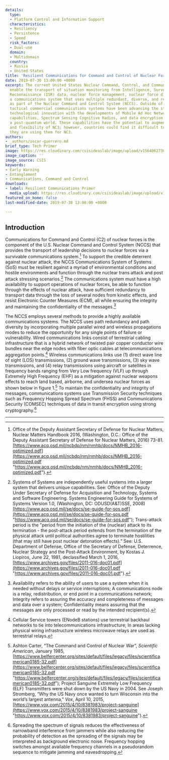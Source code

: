 ```yaml
---
details:
  type:
  - Platform Control and Information Support
  characteristics:
  - Resiliency
  - Persistence
  - Speed
  risk_factors:
  - Dual-use
  domain:
  - Multidomain
  country:
  - Russia
  - United States
title: 'Resilient Communications for Command and Control of Nuclear Forces '
date: 2019-07-30 13:00:00 +0000
excerpt: The current United States Nuclear Command, Control, and Communications (NC3)
  enable the transport of situation monitoring from Intelligence, Surveillance, and
  Reconnaissance (ISR) data, nuclear force management, nuclear force direction in
  a communications system that uses multiple redundant, diverse, and resilient datalinks
  as part of the Nuclear Command and Control System (NCCS). Outside of the NC3 realm
  tactical commercial communications systems have been advancing the state of the
  technological innovation with the developments of Mobile Ad Hoc Network (MANET)
  capabilities, Spectrum Sensing Cognitive Radios, and data encryption schemes for
  a post-quantum world. These capabilities have the potential to augment the resiliency
  and flexibility of NC3; however, countries could find it difficult to signal that
  they are using them for NC3.
authors:
- _authors/oscar-guerrero.md
brief_type: Tech Primer
image: https://res.cloudinary.com/csisideaslab/image/upload/v1564062730/on-the-radar/PONI_illustration_COLOR_cyber-1.jpg
image_caption: ''
image_source: CSIS
keywords:
- Early Warning
- Entanglement
- Communications, Command and Control
downloads:
- label: Resilient Communications Primer
  media_upload: https://res.cloudinary.com/csisideaslab/image/upload/v1562865065/on-the-radar/Resilient%20command%20and%20control%20primer.pdf
featured_on_home: false
last-modified-date: 2019-07-30 13:00:00 +0000

---
```

## Introduction
Communications for Command and Control (C2) of nuclear forces is the component of the U.S. Nuclear Command and Control System (NCCS) that provides the transport of leadership decisions to nuclear forces via a survivable communications system.[^1] To support the credible deterrent against nuclear attack, the NCCS Communications System of Systems (SoS) must be resilient against a myriad of environmental conditions and hostile environments and function through the nuclear trans attack and post attack stressing scenarios.[^2] The communications system must have a high availability to support operations of nuclear forces, be able to function through the effects of nuclear attack, have sufficient redundancy to transport data through the loss of several nodes from kinetic effects, and resist Electronic Counter Measures (ECM), all while ensuring the integrity and maintaining the confidentiality of the messages.[^3]

The NCCS employs several methods to provide a highly available communications systems. The NCCS uses path redundancy and path diversity by incorporating multiple parallel wired and wireless propagations modes to reduce the opportunity for any single points of failure or vulnerability. Wired communications links consist of terrestrial cabling infrastructure that is a hybrid network of twisted pair copper conductor wire bundles near the edge nodes with fiber optic cables at telecommunications aggregation points.[^4] Wireless communications links use (1) direct wave line of sight (LOS) transmissions, (2) ground wave transmissions, (3) sky wave transmissions, and (4) relay transmissions using aircraft or satellites in frequency bands ranging from Very Low frequency (VLF) up through Extremely High Frequency (EHF) as a mitigation against nuclear weapons effects to reach land based, airborne, and undersea nuclear forces as shown below in figure 1.[^5] To maintain the confidentiality and integrity of messages, communications systems use Transmission Security techniques such as Frequency Hopping Spread Spectrum (FHSS) and Communications Security (COMSEC) techniques of data in transit encryption using strong cryptography.[^6]

***

[^1]: Office of the Deputy Assistant Secretary of Defense for Nuclear Matters, Nuclear Matters Handbook 2016, (Washington, D.C.: Office of the Deputy Assistant Secretary of Defense for Nuclear Matters, 2016) 73-81. [https://www.acq.osd.mil/ncbdp/nm/nmhb/docs/NMHB_2016-optimized.pdf](https://www.acq.osd.mil/ncbdp/nm/nmhb/docs/NMHB_2016-optimized.pdf "https://www.acq.osd.mil/ncbdp/nm/nmhb/docs/NMHB_2016-optimized.pdf").

[^2]: Systems of Systems are independently useful systems into a larger system that delivers unique capabilities. See: Office of the Deputy Under Secretary of Defense for Acquisition and Technology, Systems and Software Engineering. Systems Engineering Guide for Systems of Systems Version 1.0, (Washington, DC: ODUSD(A&T)SSE, 2008) [https://www.acq.osd.mil/se/docs/se-guide-for-sos.pdf](https://www.acq.osd.mil/se/docs/se-guide-for-sos.pdf "https://www.acq.osd.mil/se/docs/se-guide-for-sos.pdf"); Trans-attack period is the "period from the initiation of the (nuclear) attack to its termination - the post-attack period extends from the termination of the physical attack until political authorities agree to terminate hostilities (that may still have post nuclear detonation effects).” See: U.S. Department of Defense, Office of the Secretary of Defense, Deterrence, Nuclear Strategy and the Post-Attack Environment, by Kostas J. Liopiros, June 22, 1981, declassified March 1, 2016, [https://www.archives.gov/files/2011-016-doc01.pdf](https://www.archives.gov/files/2011-016-doc01.pdf "https://www.archives.gov/files/2011-016-doc01.pdf").

[^3]: Availability refers to the ability of users to use a system when it is needed without delays or service interruptions; A communications node is a relay, redistribution, or end point in a communications network; Integrity refers to assuring the accuracy and completeness of messages and data over a system; Confidentiality means assuring that the messages are only processed or read by the intended recipient(s).

[^4]: Cellular Service towers (ENodeB stations) use terrestrial backhaul networks to tie into telecommunications infrastructure; In areas lacking physical wiring infrastructure wireless microwave relays are used as terrestrial relays.

[^5]: Ashton Carter, “The Command and Control of Nuclear War”, _Scientific American_, January 1985, [https://www.belfercenter.org/sites/default/files/legacy/files/scientificamerican0185-32.pdf](https://www.belfercenter.org/sites/default/files/legacy/files/scientificamerican0185-32.pdf "https://www.belfercenter.org/sites/default/files/legacy/files/scientificamerican0185-32.pdf"); Project Sanguine Extremely Low Frequency (ELF) Transmitters were shut down by the US Navy in 2004. See Joseph Stromberg, “Why the US Navy once wanted to turn Wisconsin into the world’s largest antenna,” _Vox_, April 10, 2015, [https://www.vox.com/2015/4/10/8381983/project-sanguine](https://www.vox.com/2015/4/10/8381983/project-sanguine "https://www.vox.com/2015/4/10/8381983/project-sanguine").

[^6]: Spreading the spectrum of signals reduces the effectiveness of narrowband interference from jammers while also reducing the probability of detection as the spreading of the signals may be interpreted as background electronic noise. Frequency hopping switches amongst available frequency channels in a pseudorandom sequence to mitigate jamming and eavesdropping.